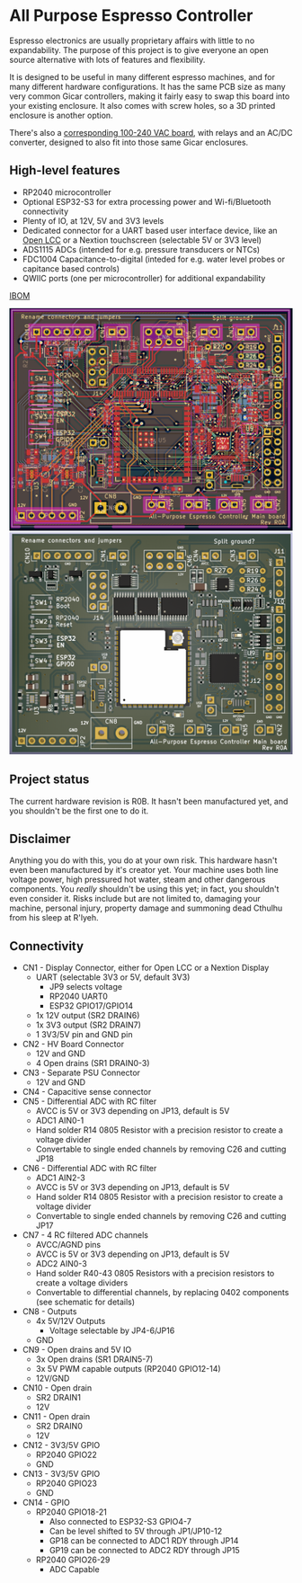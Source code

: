 # All Purpose Espresso Controller

Espresso electronics are usually proprietary affairs with little to no expandability. The purpose of this project is to give everyone an open source alternative with lots of features and flexibility. 

It is designed to be useful in many different espresso machines, and for many different hardware configurations. It has the same PCB size as many very common Gicar controllers, making it fairly easy to swap this board into your existing enclosure. It also comes with screw holes, so a 3D printed enclosure is another option.

There's also a [corresponding 100-240 VAC board](https://github.com/open-lcc/all-purpose-espresso-controller-hv-board), with relays and an AC/DC converter, designed to also fit into those same Gicar enclosures.

## High-level features

* RP2040 microcontroller
* Optional ESP32-S3 for extra processing power and Wi-fi/Bluetooth connectivity
* Plenty of IO, at 12V, 5V and 3V3 levels
* Dedicated connector for a UART based user interface device, like an [Open LCC](https://github.com/open-lcc/open-lcc-board) or a Nextion touchscreen (selectable 5V or 3V3 level)
* ADS1115 ADCs (intended for e.g. pressure transducers or NTCs)
* FDC1004 Capacitance-to-digital (inteded for e.g. water level probes or capitance based controls)
* QWIIC ports (one per microcontroller) for additional expandability

[IBOM](https://raw.githack.com/open-lcc/all-purpose-espresso-controller/r0b/manufacturing-data/r0b/ibom.html)

![PCB](.github/pcb.png?raw=true "PCB") ![3D render](.github/3d-render.png?raw=true "PCB 3D render")

## Project status

The current hardware revision is R0B. It hasn't been manufactured yet, and you shouldn't be the first one to do it.

## Disclaimer

Anything you do with this, you do at your own risk. This hardware hasn't even been manufactured by it's creator yet. Your machine uses both line voltage power, high pressured hot water, steam and other dangerous components. You *really* shouldn't be using this yet; in fact, you shouldn't even consider it. Risks include but are not limited to, damaging your machine, personal injury, property damage and summoning dead Cthulhu from his sleep at R'lyeh.

## Connectivity
* CN1 - Display Connector, either for Open LCC or a Nextion Display
  * UART (selectable 3V3 or 5V, default 3V3)
    * JP9 selects voltage
    * RP2040 UART0
    * ESP32 GPIO17/GPIO14
  * 1x 12V output (SR2 DRAIN6)
  * 1x 3V3 output (SR2 DRAIN7)
  * 1 3V3/5V pin and GND pin
* CN2 - HV Board Connector
  * 12V and GND
  * 4 Open drains (SR1 DRAIN0-3)
* CN3 - Separate PSU Connector
  * 12V and GND
* CN4 - Capacitive sense connector
* CN5 - Differential ADC with RC filter
  * AVCC is 5V or 3V3 depending on JP13, default is 5V
  * ADC1 AIN0-1
  * Hand solder R14 0805 Resistor with a precision resistor to create a voltage divider
  * Convertable to single ended channels by removing C26 and cutting JP18
* CN6 - Differential ADC with RC filter
  * ADC1 AIN2-3
  * AVCC is 5V or 3V3 depending on JP13, default is 5V
  * Hand solder R14 0805 Resistor with a precision resistor to create a voltage divider
  * Convertable to single ended channels by removing C26 and cutting JP17
* CN7 - 4 RC filtered ADC channels
  * AVCC/AGND pins
  * AVCC is 5V or 3V3 depending on JP13, default is 5V
  * ADC2 AIN0-3
  * Hand solder R40-43 0805 Resistors with a precision resistors to create a voltage dividers
  * Convertable to differential channels, by replacing 0402 components (see schematic for details)
* CN8 - Outputs
  * 4x 5V/12V Outputs
    * Voltage selectable by JP4-6/JP16
  * GND
* CN9 - Open drains and 5V IO
  * 3x Open drains (SR1 DRAIN5-7)
  * 3x 5V PWM capable outputs (RP2040 GPIO12-14)
  * 12V/GND
* CN10 - Open drain
  * SR2 DRAIN1
  * 12V
* CN11 - Open drain
  * SR2 DRAIN0
  * 12V
* CN12 - 3V3/5V GPIO
  * RP2040 GPIO22
  * GND
* CN13 - 3V3/5V GPIO
  * RP2040 GPIO23
  * GND
* CN14 - GPIO
  * RP2040 GPIO18-21
    * Also connected to ESP32-S3 GPIO4-7
    * Can be level shifted to 5V through JP1/JP10-12
    * GP18 can be connected to ADC1 RDY through JP14
    * GP19 can be connected to ADC2 RDY through JP15
  * RP2040 GPIO26-29
    * ADC Capable

